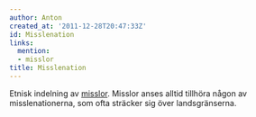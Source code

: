 ```yaml
---
author: Anton
created_at: '2011-12-28T20:47:33Z'
id: Misslenation
links:
  mention:
  - misslor
title: Misslenation
---
```


Etnisk indelning av [misslor]. Misslor anses alltid tillhöra någon av misslenationerna, som ofta
sträcker sig över landsgränserna.

  [misslor]: misslor
